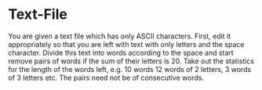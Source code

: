 # Text-File

You are given a text file which has only ASCII
characters. First, edit it appropriately so that you are left with
text with only letters and the space character.
Divide this text into words according to the space and start
remove pairs of words if the sum of their letters is 20.
Take out the statistics for the length of the words left, e.g. 10 words
12 words of 2 letters, 3 words of 3 letters
etc. The pairs need not be of consecutive words.
